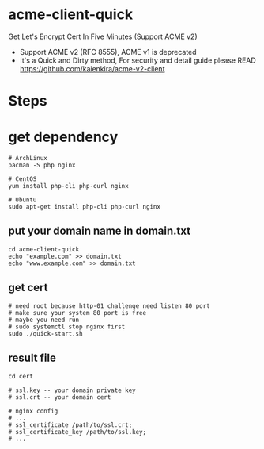 # acme-client-quick
Get Let's Encrypt Cert In Five Minutes (Support ACME v2)

* Support ACME v2 (RFC 8555), ACME v1 is deprecated
* It's a Quick and Dirty method, For security and detail guide please READ
  https://github.com/kaienkira/acme-v2-client

# Steps
# get dependency
```
# ArchLinux
pacman -S php nginx

# CentOS
yum install php-cli php-curl nginx

# Ubuntu
sudo apt-get install php-cli php-curl nginx
```

## put your domain name in domain.txt
```
cd acme-client-quick
echo "example.com" >> domain.txt
echo "www.example.com" >> domain.txt
```

## get cert
```
# need root because http-01 challenge need listen 80 port
# make sure your system 80 port is free
# maybe you need run
# sudo systemctl stop nginx first
sudo ./quick-start.sh
```

## result file
```
cd cert

# ssl.key -- your domain private key
# ssl.crt -- your domain cert

# nginx config
# ...
# ssl_certificate /path/to/ssl.crt;
# ssl_certificate_key /path/to/ssl.key;
# ...
```
